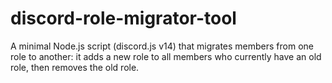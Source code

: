 # discord-role-migrator-tool
A minimal Node.js script (discord.js v14) that migrates members from one role to another: it adds a new role to all members who currently have an old role, then removes the old role.
